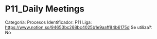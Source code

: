 # P11_Daily Meetings

Categoría: Procesos
Identificador: P11
Liga: https://www.notion.so/94653bc268bc4025b1e9aaff84b6175d
Se utiliza?: No